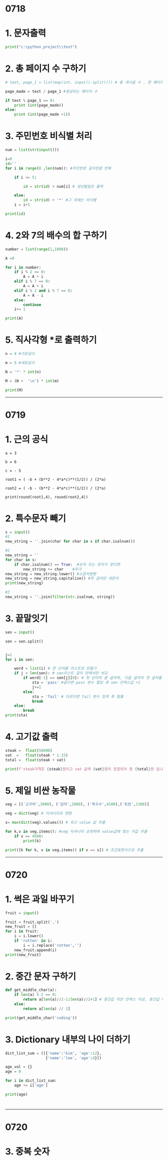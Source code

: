# 0718

# 1. 문자출력

```python
print("c:\python_project\\test")
```

# 2. 총 페이지 수 구하기

```python
# text, page_1 = list(map(int, input().split())) # 총 게시글 수 , 한 페이지에 들어갈 게시글 수

page_made = text / page_1 #생성되는 페이지 수 

if text % page_1 == 0:
    print (int(page_made))
else:
    print (int(page_made +1))
```

# 3. 주민번호 비식별 처리

```python
num = list(str(input()))

i=0
id=''
for i in range(0 ,len(num)): #주민번호 길이만큼 반복

    if i <= 5:

        id = str(id) + num[i] # 생년월일은 출력

    else:
        id = str(id) + '*' #그 외에는 비식별
    i = i+1

print(id)
```

# 4. 2와 7의 배수의 합 구하기

```python
number = list(range(1,1000))

A =0

for i in number:
    if i % 2 == 0:
        A = A + i
    elif i % 7 == 0:
        A = A + i
    elif i % 2 and i % 7 == 0:
        A = A - i
    else:
        continue
    i+= 1

print(A)
```

# 5. 직사각형 *로 출력하기

```python
n = 4 #가로길이

m = 5 #세로길이

N = '*' * int(n)

M = (N +  '\n') * int(m)

print(M)
```

---

# 0719

# 1. 근의 공식

```pyton
a = 3

b = 6

c = - 5

root1 = ( -b + (b**2 - 4*a*c)**(1/2)) / (2*a)

root2 = ( -b - (b**2 - 4*a*c)**(1/2)) / (2*a)

print(round(root1,4), round(root2,4))
```

# 2. 특수문자 빼기

```python
s = input()
#1
new_string = ''.join(char for char in s if char.isalnum())

#2
new_string = ''
for char in s:
    if char.isalnum() == True:  #숫자 또는 문자가 맞다면
        new_string += char    #추가
new_string = new_string.lower() #소문자변환
new_string = new_string.capitalize() #첫 글자만 대문자
print(new_string)

#3
new_string = ''.join(filter(str.isalnum, string))
```

# 3. 끝말잇기

```python
sen = input()

sen = sen.split()


j=1
for i in sen:

    word = list(i) # 한 단어를 리스트로 만들기
    if j < len(sen): # sen리스트 길이 안에서만 비교
        if word[-1] == sen[j][0]: # 첫 단어의 끝 글자와, 다음 글자의 첫 글자를 비교
            sta = 'pass' #같다면 pass 변수 할당 후 sen 인덱스값 +1
            j+=1     
        else:
            sta = 'fail' # 다르다면 fail 변수 입력 후 탈출
            break
    else:
        break
print(sta)
```

# 4. 고기값 출력

```python
steak =  float(50000)
vat  =   float(steak * 1.15)
total =  float(steak + vat)

print(f'steak가격은 {steak}원이고 vat 금액 {vat}원이 포함되어 총 {total}원 입니다.')
```

# 5. 제일 비싼 농작물

```python
veg = [('고구마',3000), ('감자',2000), ('옥수수',4500),('토란',1300)]

veg = dict(veg) # 딕셔너리로 변환

s= max(dict(veg).values()) # 최고 value 값 추출

for k,v in veg.items(): #veg 딕셔너리 순회하며 value값에 맞는 키값 추출
    if v == 4500:
        print(k)

print([k for k, v in veg.items() if v == s]) # 조건표현식으로 추출
```

---

# 0720

# 1.  썩은 과일 바꾸기

```python
fruit = input()

fruit = fruit.split(',')
new_fruit = []
for i in fruit:
    i = i.lower()
    if 'rotten' in i:
        i = i.replace('rotten','')
    new_fruit.append(i)
print(new_fruit)
```

# 2.  중간 문자 구하기

```python
def get_middle_char(a):
    if len(a) % 2 == 0:
        return a[len(a)//2-1:len(a)//2+1] # 중간값 직전 인덱스 이상, 중간값 다음값 미만 출력
    else:
        return a[len(a) // 2]

print(get_middle_char('coding'))
```

# 3. Dictionary 내부의 나이 더하기

```python
dict_list_sum = ([{'name':'kim', 'age':12}, 
                  {'name':'lee', 'age':4}])

age_val = {}
age = 0 

for i in dict_list_sum:
    age += i['age']    

print(age)
```

# 

---

# 0720

# 3. 중복 숫자
